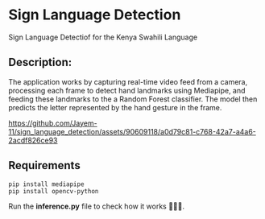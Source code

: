 # Sign Language Detection
Sign Language Detectiof for the Kenya Swahili Language

## Description: 
The application works by capturing real-time video feed from a camera, processing each frame to detect hand landmarks using Mediapipe,
and feeding these landmarks to the a Random Forest classifier. The model then predicts the letter represented by the hand gesture in the frame.


https://github.com/Jayem-11/sign_language_detection/assets/90609118/a0d79c81-c768-42a7-a4a6-2acdf826ce93

## Requirements
```
pip install mediapipe
pip install opencv-python
```
Run the **inference.py** file to check how it works 👨🏽‍💻. 

